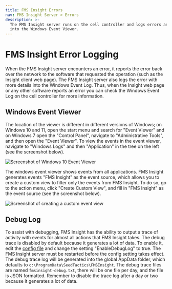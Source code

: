 ```yaml
---
title: FMS Insight Errors
nav: FMS Insight Server > Errors
description: >-
  The FMS Insight server runs on the cell controller and logs errors and warnings
  into the Windows Event Viewer.
---
```


# FMS Insight Error Logging

When the FMS Insight server encounters an error, it reports the error back over the network to the
software that requested the operation (such as the Insight client web page). The FMS Insight server
also logs the error with more details into the Windows Event Log. Thus, when the Insight web page or
any other software reports an error you can check the Windows Event Log on the cell controller
for more information.

## Windows Event Viewer

The location of the viewer is different in different versions of Windows;
on Windows 10 and 11, open the start menu and search for "Event Viewer" and on Windows 7 open the "Control Panel",
navigate to "Administrative Tools", and then open the "Event Viewer". To view the events in the event viewer,
navigate to "Windows Logs" and then "Application" in the tree on the left (see the screenshot below).

![Screenshot of Windows 10 Event Viewer](screenshots/insight-event-viewer.jpg)

The windows event viewer shows events from all applications. FMS Insight generates events "FMS Insight"
as the event source, which allows you to create a custom view to filter only the events from FMS Insight.
To do so, go to the action menu, click "Create Custom View", and fill in "FMS Insight" as the event source
(see the screenshot below).

![Screenshot of creating a custom event view](screenshots/insight-event-custom-view.jpg)

## Debug Log

To assist with debugging, FMS Insight has the ability to output a trace of
activity with events for almost all actions that FMS Insight takes. The debug
trace is disabled by default because it generates a lot of data. To enable
it, edit the [config file](server-config) and change the setting
"EnableDebugLog" to true. The FMS Insight server must be restarted before the
config setting takes effect. The debug trace log will be generated into the
global AppData folder, which defaults to `c:\ProgramData\SeedTactics\FMSInsight`.
The debug trace files are named `fmsinsight-debug.txt`, there will be one file
per day, and the file is JSON formatted. Remember to disable the trace log after
a day or two because it generates a lot of data.
